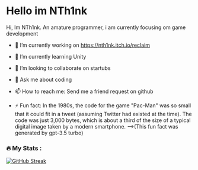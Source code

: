 <h1>Hello im NTh1nk</h1>


Hi, Im NTh1nk. An amature programmer, i am currently focusing om game development

- 🔭 I’m currently working on https://nth1nk.itch.io/reclaim
- 🌱 I’m currently learning Unity
- 👯 I’m looking to collaborate on startubs
- 💬 Ask me about coding
- 📫 How to reach me: Send me a friend request on github

- ⚡ Fun fact: In the 1980s, the code for the game "Pac-Man" was so small that it could fit in a tweet (assuming Twitter had existed at the time). The code was just 3,000 bytes, which is about a third of the size of a typical digital image taken by a modern smartphone.
-->(This fun fact was generated by gpt-3.5 turbo)


### :fire: My Stats :


[![GitHub Streak](https://github-readme-streak-stats.herokuapp.com?user=NTh1nk&theme=nightowl&hide_border=true&border_radius=)](https://git.io/streak-stats)

